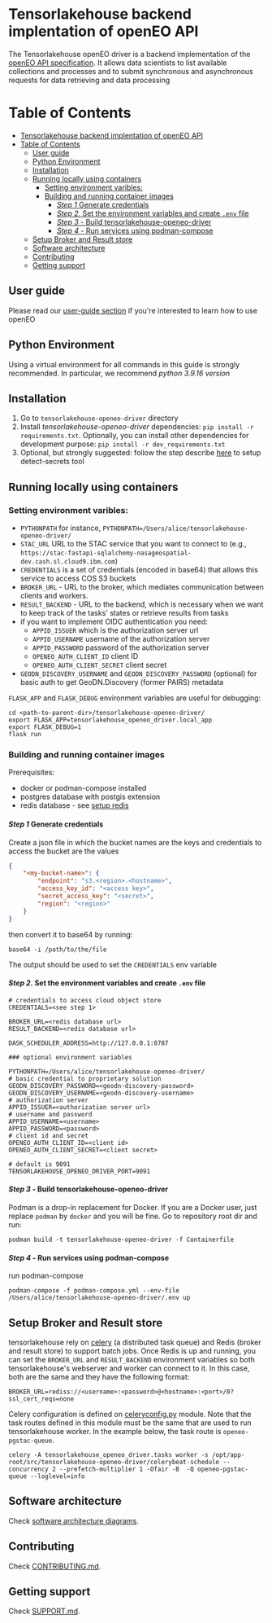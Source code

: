 # Tensorlakehouse backend implentation of openEO API

The Tensorlakehouse openEO driver is a backend implementation of the [openEO API specification](https://openeo.org/documentation/1.0/developers/api/reference.html). It allows data scientists to list available collections and processes and to submit synchronous and asynchronous requests for data retrieving and data processing

# Table of Contents
- [Tensorlakehouse backend implentation of openEO API](#tensorlakehouse-backend-implentation-of-openeo-api)
- [Table of Contents](#table-of-contents)
  - [User guide](#user-guide)
  - [Python Environment](#python-environment)
  - [Installation](#installation)
  - [Running locally using containers](#running-locally-using-containers)
    - [Setting environment varibles:](#setting-environment-varibles)
    - [Building and running container images](#building-and-running-container-images)
      - [*Step 1* Generate credentials](#step-1-generate-credentials)
      - [*Step 2.* Set the environment variables and create  `.env` file](#step-2-set-the-environment-variables-and-create--env-file)
      - [*Step 3* - Build tensorlakehouse-openeo-driver](#step-3---build-tensorlakehouse-openeo-driver)
      - [*Step 4* - Run services using podman-compose](#step-4---run-services-using-podman-compose)
  - [Setup Broker and Result store](#setup-broker-and-result-store)
  - [Software architecture](#software-architecture)
  - [Contributing](#contributing)
  - [Getting support](#getting-support)

## User guide

Please read our [user-guide section](./docs/userguide.md) if you're interested to learn how to use openEO

## Python Environment

Using a virtual environment for all commands in this guide is strongly recommended. In particular, we recommend *python 3.9.16 version*

## Installation

1. Go to `tensorlakehouse-openeo-driver` directory
2. Install *tensorlakehouse-openeo-driver* dependencies: `pip install -r requirements.txt`. Optionally, you can install other dependencies for development purpose: `pip install -r dev_requirements.txt`
3. Optional, but strongly suggested: follow the step describe [here](https://github.com/ibm/detect-secrets) to setup detect-secrets tool

## Running locally using containers

### Setting environment varibles:

 - `PYTHONPATH` for instance, `PYTHONPATH=/Users/alice/tensorlakehouse-openeo-driver/`
 - `STAC_URL` URL to the STAC service that you want to connect to (e.g., `https://stac-fastapi-sqlalchemy-nasageospatial-dev.cash.sl.cloud9.ibm.com`)
 - `CREDENTIALS` is a set of credentials (encoded in base64) that allows this service to access COS S3 buckets
 - `BROKER_URL` - URL to the broker, which mediates communication between clients and workers.
 - `RESULT_BACKEND` - URL to the backend, which is necessary when we want to keep track of the tasks' states or retrieve results from tasks
 - if you want to implement OIDC authentication you need:
   - `APPID_ISSUER`  which is the authorization server url
   - `APPID_USERNAME` username of the authorization server
   - `APPID_PASSWORD` password of the authorization server
   - `OPENEO_AUTH_CLIENT_ID`  client ID
   - `OPENEO_AUTH_CLIENT_SECRET` client secret
 - `GEODN_DISCOVERY_USERNAME` and `GEODN_DISCOVERY_PASSWORD` (optional) for basic auth to get GeoDN.Discovery (former PAIRS) metadata

`FLASK_APP` and `FLASK_DEBUG` environment variables are useful for debugging:

```shell
cd <path-to-parent-dir>/tensorlakehouse-openeo-driver/
export FLASK_APP=tensorlakehouse_openeo_driver.local_app
export FLASK_DEBUG=1
flask run
```

### Building and running container images

Prerequisites: 
- docker or podman-compose installed
- postgres database with postgis extension 
- redis database - see [setup redis](#setup-redis)


#### *Step 1* Generate credentials

Create a json file in which the bucket names are the keys and credentials to access the bucket are the values
```json
{
    "<my-bucket-name>": {
        "endpoint": "s3.<region>.<hostname>",
        "access_key_id": "<access key>",
        "secret_access_key": "<secret>",
        "region": "<region>"
    }
}
```
then convert it to base64 by running:
```shell
base64 -i /path/to/the/file
```
The output should be used to set the `CREDENTIALS` env variable

#### *Step 2.* Set the environment variables and create  `.env` file
```
# credentials to access cloud object store 
CREDENTIALS=<see step 1>

BROKER_URL=<redis database url>
RESULT_BACKEND=<redis database url>

DASK_SCHEDULER_ADDRESS=http://127.0.0.1:8787

### optional environment variables

PYTHONPATH=/Users/alice/tensorlakehouse-openeo-driver/
# basic credential to proprietary solution
GEODN_DISCOVERY_PASSWORD=<geodn-discovery-password>
GEODN_DISCOVERY_USERNAME=<geodn-discovery-username>
# authorization server
APPID_ISSUER=<authorization server url>
# username and password
APPID_USERNAME=<username>
APPID_PASSWORD=<password>
# client id and secret
OPENEO_AUTH_CLIENT_ID=<client id>
OPENEO_AUTH_CLIENT_SECRET=<client secret>

# default is 9091
TENSORLAKEHOUSE_OPENEO_DRIVER_PORT=9091

```

#### *Step 3* - Build tensorlakehouse-openeo-driver

Podman is a drop-in replacement for Docker. If you are a Docker user, just replace `podman` by `docker` and you will be fine. Go to repository root dir and run:
```shell
podman build -t tensorlakehouse-openeo-driver -f Containerfile
```


#### *Step 4* - Run services using podman-compose

 
run podman-compose 

```shell
podman-compose -f podman-compose.yml --env-file /Users/alice/tensorlakehouse-openeo-driver/.env up
```

## Setup Broker and Result store

tensorlakehouse rely on [celery](https://docs.celeryq.dev/en/stable/getting-started/introduction.html) (a distributed task queue) and Redis (broker and result store) to support batch jobs. Once Redis is up and running, you can set the `BROKER_URL` and `RESULT_BACKEND` environment variables so both tensorlakehouse's webserver and worker can connect to it. In this case, both are the same and they have the following format:

```
BROKER_URL=rediss://<username>:<password>@<hostname>:<port>/0?ssl_cert_reqs=none
```

Celery configuration is defined on [celeryconfig.py](./tensorlakehouse_openeo_driver/celeryconfig.py) module. Note that the task routes defined in this module must be the same that are used to run tensorlakehouse worker. In the example below, the task route is `openeo-pgstac-queue`.

```
celery -A tensorlakehouse_openeo_driver.tasks worker -s /opt/app-root/src/tensorlakehouse-openeo-driver/celerybeat-schedule --concurrency 2 --prefetch-multiplier 1 -Ofair -B  -Q openeo-pgstac-queue --loglevel=info
```

## Software architecture

Check [software architecture diagrams](./docs/software-arch.md).

## Contributing

Check [CONTRIBUTING.md](.github/CONTRIBUTING.md).

## Getting support

Check [SUPPORT.md](.github/SUPPORT.md).


